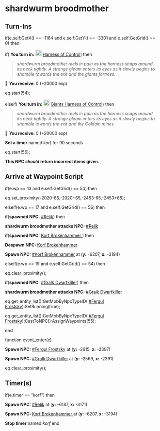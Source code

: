 # shardwurm broodmother


## Turn-Ins




if(e.self:GetX() == -1164 and e.self:GetY() == -3301 and e.self:GetGrid() == 0) then


if( **You turn in:** <img style="background:url(/static/icons/blank_slot.gif);width:20px;height:20px;" src="/static/icons/item_719.png" alt="" /> <a
                                href="/item/30272" data-url="30272" class="tooltip-link link">Harness of Control</a>) then 



>*shardwurm broodmother reels in pain as the harness snaps around its neck tightly. A strange gleam enters its eyes as it slowly begins to shamble towards the exit and the giants fortress.*



 &#127873; **You receive:** 0 (+20000 exp)

 







eq.start(54);


elseif( **You turn in:** <img style="background:url(/static/icons/blank_slot.gif);width:20px;height:20px;" src="/static/icons/item_719.png" alt="" /> <a
                                href="/item/30274" data-url="30274" class="tooltip-link link">Giants Harness of Control</a>) then 



>*shardwurm broodmother reels in pain as the harness snaps around its neck tightly.  A strange gleam enters its eyes as it slowly begins to shamble towards the exit and the Coldain mines.*



 &#127873; **You receive:** 0 (+20000 exp)

 



**Set a timer** named *korf* for 90 seconds







eq.start(56);


**This NPC *should* return incorrect items given.**
;


## Arrive at Waypoint Script






if(e.wp == 13 and e.self:GetGrid() == 54) then





eq.set_proximity(-2020-65,-2020+65,-2453-65,-2453+65);

elseif(e.wp == 17 and e.self:GetGrid() == 56) then


if(**spawned NPC:**  [\#Relik](/npc/118018)) then



**shardwurm broodmother attacks NPC:**  [\#Relik](/npc/118018)



if(**spawned NPC:**  [Korf Brokenhammer ](/npc/118019)) then



**Despawn NPC:**  [Korf Brokenhammer ](/npc/118019)



**Spawn NPC:**  [\#Korf Brokenhammer](/npc/118020) at (**y:** -6207, **x:** -3194)



elseif(e.wp == 19 and e.self:GetGrid() == 54) then





eq.clear_proximity();


if(**spawned NPC:**  [\#Gralk Dwarfkiller](/npc/118012)) then



**shardwurm broodmother attacks NPC:**  [\#Gralk Dwarfkiller](/npc/118012)



eq.get_entity_list():GetMobByNpcTypeID( [\#Fergul Frostsky](/npc/118015)):SetRunning(true);



eq.get_entity_list():GetMobByNpcTypeID( [\#Fergul Frostsky](/npc/118015)):CastToNPC():AssignWaypoints(55);

end


function event_enter(e)

**Spawn NPC:**  [\#Fergul Frostsky](/npc/118015) at (**y:** -2615, **x:** -2397)

**Spawn NPC:**  [\#Gralk Dwarfkiller](/npc/118012) at (**y:** -2569, **x:** -2391)

eq.clear_proximity();


## Timer(s)

if(e.timer == "korf") then


**Spawn NPC:**  [\#Relik](/npc/118018) at (**y:** -6187, **x:** -3171)


**Spawn NPC:**  [Korf Brokenhammer ](/npc/118019) at (**y:** -6207, **x:** -3194)


**Stop timer** named *korf*
end